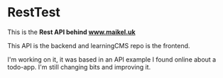 # RestTest
This is the **Rest API behind www.maikel.uk**
 
This API is the backend and learningCMS repo is the frontend. 

I'm working on it, it was based in an API example I found online about a todo-app. I'm still changing bits and improving it. 

